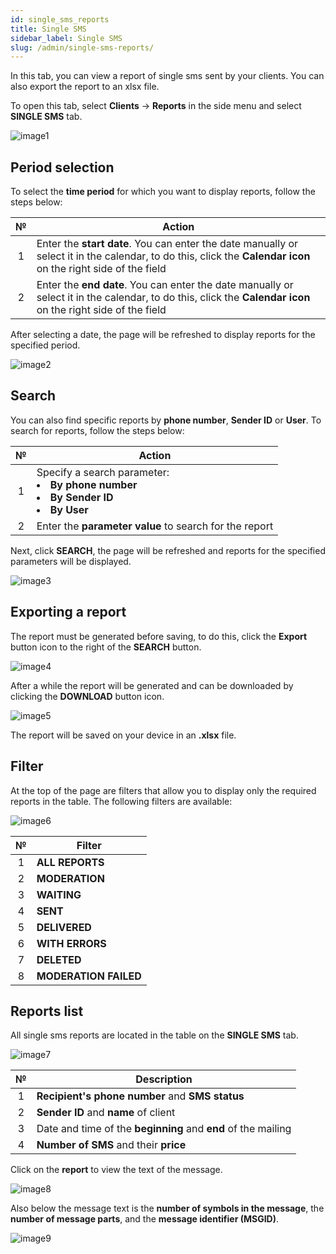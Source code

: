 ```yaml
---
id: single_sms_reports
title: Single SMS
sidebar_label: Single SMS
slug: /admin/single-sms-reports/
---
```


In this tab, you can view a report of single sms sent by your clients. You can also export the report to an xlsx file.

To open this tab, select **Clients** → **Reports** in the side menu and select **SINGLE SMS** tab.

![image1](/img/en/admin_reports_single_sms/image1.png)

## Period selection

To select the **time period** for which you want to display reports, follow the steps below:

|  №  | Action |
| :-: | ------ |
| 1 | Enter the **start date**. You can enter the date manually or select it in the calendar, to do this, click the **Calendar icon** on the right side of the field |
| 2 | Enter the **end date**. You can enter the date manually or select it in the calendar, to do this, click the **Calendar icon** on the right side of the field |

After selecting a date, the page will be refreshed to display reports for the specified period.

![image2](/img/en/admin_reports_single_sms/image2.png)

## Search

You can also find specific reports by **phone number**, **Sender ID** or **User**. To search for reports, follow the steps below:

|  №  | Action |
| :-: | ------ |
| 1 | Specify a search parameter: <li>**By phone number**</li> <li>**By Sender ID**</li> <li>**By User**</li> |
| 2 | Enter the **parameter value** to search for the report |

Next, click **SEARCH**, the page will be refreshed and reports for the specified parameters will be displayed.

![image3](/img/en/admin_reports_single_sms/image3.png)

## Exporting a report

The report must be generated before saving, to do this, click the **Export** button icon to the right of the **SEARCH** button.

![image4](/img/en/admin_reports_single_sms/image4.png)

After a while the report will be generated and can be downloaded by clicking the **DOWNLOAD** button icon.

![image5](/img/en/admin_reports_single_sms/image5.png)

The report will be saved on your device in an **.xlsx** file.

## Filter

At the top of the page are filters that allow you to display only the required reports in the table. The following filters are available:

![image6](/img/en/admin_reports_single_sms/image6.png)

|  №  | Filter |
| :-: | ------ |
| 1 | **ALL REPORTS** |
| 2 | **MODERATION** |
| 3 | **WAITING** |
| 4 | **SENT** |
| 5 | **DELIVERED** |
| 6 | **WITH ERRORS** |
| 7 | **DELETED** |
| 8 | **MODERATION FAILED** |

## Reports list

All single sms reports are located in the table on the **SINGLE SMS** tab.

![image7](/img/en/admin_reports_single_sms/image7.png)

|  №  | Description |
| :-: | ----------- |
| 1 | **Recipient's phone number** and **SMS status** |
| 2 | **Sender ID** and **name** of client |
| 3 | Date and time of the **beginning** and **end** of the mailing |
| 4 | **Number of SMS** and their **price** |

Click on the **report** to view the text of the message.

![image8](/img/en/admin_reports_single_sms/image8.png)

Also below the message text is the **number of symbols in the message**, the **number of message parts**, and the **message identifier (MSGID)**.

![image9](/img/en/admin_reports_single_sms/image9.png)
